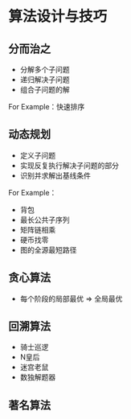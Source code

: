 # 算法设计与技巧

## 分而治之

- 分解多个子问题
- 递归解决子问题
- 组合子问题的解

For Example：快速排序

## 动态规划

- 定义子问题
- 实现反复执行解决子问题的部分
- 识别并求解出基线条件

For Example：

- 背包
- 最长公共子序列
- 矩阵链相乘
- 硬币找零
- 图的全源最短路径

## 贪心算法

- 每个阶段的局部最优 => 全局最优

## 回溯算法

- 骑士巡逻
- N皇后
- 迷宫老鼠
- 数独解题器

## 著名算法
